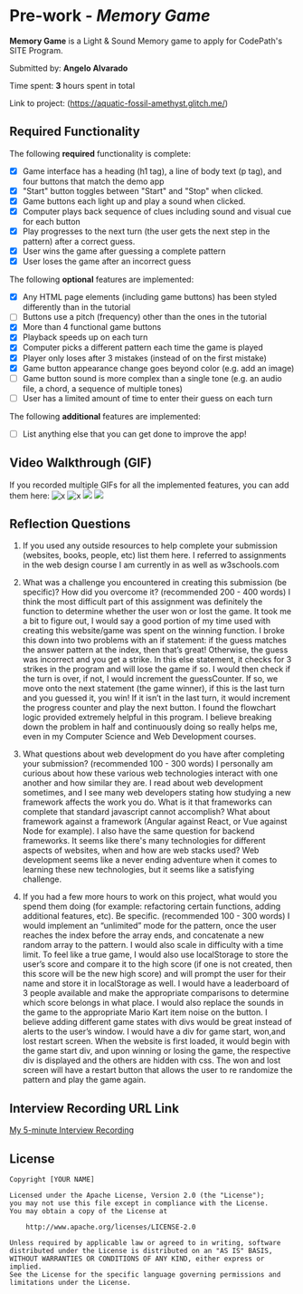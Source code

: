 # Pre-work - *Memory Game*

**Memory Game** is a Light & Sound Memory game to apply for CodePath's SITE Program. 

Submitted by: **Angelo Alvarado**

Time spent: **3** hours spent in total

Link to project: (https://aquatic-fossil-amethyst.glitch.me/)

## Required Functionality

The following **required** functionality is complete:

* [x] Game interface has a heading (h1 tag), a line of body text (p tag), and four buttons that match the demo app
* [x] "Start" button toggles between "Start" and "Stop" when clicked. 
* [x] Game buttons each light up and play a sound when clicked. 
* [x] Computer plays back sequence of clues including sound and visual cue for each button
* [x] Play progresses to the next turn (the user gets the next step in the pattern) after a correct guess. 
* [x] User wins the game after guessing a complete pattern
* [x] User loses the game after an incorrect guess

The following **optional** features are implemented:

* [x] Any HTML page elements (including game buttons) has been styled differently than in the tutorial
* [ ] Buttons use a pitch (frequency) other than the ones in the tutorial
* [x] More than 4 functional game buttons
* [x] Playback speeds up on each turn
* [x] Computer picks a different pattern each time the game is played
* [x] Player only loses after 3 mistakes (instead of on the first mistake)
* [x] Game button appearance change goes beyond color (e.g. add an image)
* [ ] Game button sound is more complex than a single tone (e.g. an audio file, a chord, a sequence of multiple tones)
* [ ] User has a limited amount of time to enter their guess on each turn

The following **additional** features are implemented:

- [ ] List anything else that you can get done to improve the app!

## Video Walkthrough (GIF)

If you recorded multiple GIFs for all the implemented features, you can add them here:
![x](http://g.recordit.co/26kFioJRQe.gif)
![x](http://g.recordit.co/H8I4c9UdAV.gif)
![](gif3-link-here)
![](gif4-link-here)

## Reflection Questions
1. If you used any outside resources to help complete your submission (websites, books, people, etc) list them here. 
 I referred to assignments in the web design course I am currently in as well as w3schools.com

2. What was a challenge you encountered in creating this submission (be specific)? How did you overcome it? (recommended 200 - 400 words) 
I think the most difficult part of this assignment was definitely the function to determine whether the user won or lost the game. It took me a bit to figure out, I would say a good portion of my time used with creating this website/game was spent on the winning function. I broke this down into two problems with an if statement: if the guess matches the answer pattern at the index, then that’s great! Otherwise, the guess was incorrect and you get a strike. In this else statement, it checks for 3 strikes in the program and will lose the game if so. I would then check if the turn is over, if not, I would increment the guessCounter. If so, we move onto the next statement (the game winner), if this is the last turn and you guessed it, you win! If it isn’t in the last turn, it would increment the progress counter and play the next button. I found the flowchart logic provided extremely helpful in this program. I believe breaking down the problem in half and continuously doing so really helps me, even in my Computer Science and Web Development courses.

3. What questions about web development do you have after completing your submission? (recommended 100 - 300 words) 
I personally am curious about how these various web technologies interact with one another and how similar they are. I read about web development sometimes, and I see many web developers stating how studying a new framework affects the work you do. What is it that frameworks can complete that standard javascript cannot accomplish? What about framework against a framework (Angular against React, or Vue against Node for example). I also have the same question for backend frameworks. It seems like there's many technologies for different aspects of websites, when and how are web stacks used? Web development seems like a never ending adventure when it comes to learning these new technologies, but it seems like a satisfying challenge. 

4. If you had a few more hours to work on this project, what would you spend them doing (for example: refactoring certain functions, adding additional features, etc). Be specific. (recommended 100 - 300 words) 
 I would implement an “unlimited” mode for the pattern, once the user reaches the index before the array ends, and concatenate a new random array to the pattern. I would also scale in difficulty with a time limit. To feel like a true game, I would also use localStorage to store the user’s score and compare it to the high score (if one is not created, then this score will be the new high score) and will prompt the user for their name and store it in localStorage as well. I would have a leaderboard of 3 people available and make the appropriate comparisons to determine which score belongs in what place. I would also replace the sounds in the game to the appropriate Mario Kart item noise on the button. I believe adding different game states with divs would be great instead of alerts to the user’s window. I would have a div for game start, won,and  lost restart screen. When the website is first loaded, it would begin with the game start div, and upon winning or losing the game, the respective div is displayed and the others are hidden with css. The won and lost screen will have a restart button that allows the user to re randomize the pattern and play the game again.




## Interview Recording URL Link

[My 5-minute Interview Recording](your-link-here)


## License

    Copyright [YOUR NAME]

    Licensed under the Apache License, Version 2.0 (the "License");
    you may not use this file except in compliance with the License.
    You may obtain a copy of the License at

        http://www.apache.org/licenses/LICENSE-2.0

    Unless required by applicable law or agreed to in writing, software
    distributed under the License is distributed on an "AS IS" BASIS,
    WITHOUT WARRANTIES OR CONDITIONS OF ANY KIND, either express or implied.
    See the License for the specific language governing permissions and
    limitations under the License.
